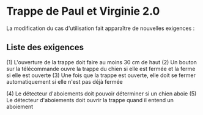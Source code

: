 # Trappe de Paul et Virginie 2.0
La modification du cas d'utilisation fait apparaître de nouvelles exigences :


## Liste des exigences
(1) L'ouverture de la trappe doit faire au moins 30 cm de haut
(2) Un bouton sur la télécommande ouvre la trappe du chien si elle est fermée et la ferme si elle est ouverte
(3) Une fois que la trappe est ouverte, elle doit se fermer automatiquement si elle n'est pas déjà fermée

(4) Le détecteur d'aboiements doit pouvoir déterminer si un chien aboie
(5) Le détecteur d'aboiements doit ouvrir la trappe quand il entend un aboiement